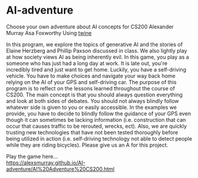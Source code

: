 # AI-adventure

Choose your own adventure about AI concepts for CS200
Alexander Murray
Asa Foxworthy
Using [twine](http://twinery.org)

In this program, we explore the topics of generative AI and the stories of Elaine Herzberg and Phillip Paxson discussed in class.
We also lightly play at how society views AI as being inherently evil. In this game, you play as a someone who has just had a long day at work.
It is late out, you're incredibly tired and just want to get home. Luckily, you have a self-driving vehicle. You have to make choices and navigate your way back home
relying on the AI of your GPS and self-driving car. 
The purpose of this program is to reflect on the lessons learned throughout the course of CS200. The main concept is that you should always question everything and look at both sides of debates.
You should not always blindly follow whatever side is given to you or easily accessible. In the examples we provide, you have to decide to blindly follow the guidance of your GPS even though it can sometimes
be lacking information (i.e. construction that can occur that causes traffic to be rerouted, wrecks, ect). Also, we are quickly trusting new technologies that have not been tested thoroughly before being 
utilized in action (i.e. self-driving technology not able to detect people while they are riding bicycles).
Please give us an A for this project.

Play the game here...  
https://alexsmurray.github.io/AI-adventure/AI%20Adventure%20CS200.html  

